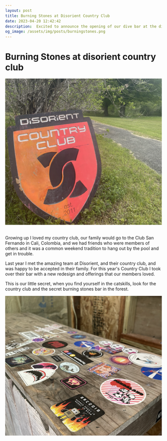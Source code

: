 ```yaml
---
layout: post
title: Burning Stones at Disorient Country Club
date: 2023-04-20 12:42:42
description:  Excited to announce the opening of our dive bar at the disorient country club
og_image: /assets/img/posts/burningstones.png
---
```


# Burning Stones at disorient country club

<img src="/assets/img/posts/disorient.png" style="max-width: 100%; margin-bottom: 16px;" alt="disorient country club entrance" >

Growing up I loved my country club, our family would go to the Club San Fernando in Cali, Colombia, and we had friends who were members of others and it was a common weekend tradition to hang out by the pool and get in trouble.

Last year I met the amazing team at Disorient, and their country club, and was happy to be accepted in their family. For this year's Country Club I took over their bar with a new redesign and offerings that our members loved.

This is our little secret, when you find yourself in the catskills, look for the country club and the secret burning stones bar in the forest.

<img src="/assets/img/posts/burningstones.png" style="max-width: 100%;" alt="disorient country club entrance" >
